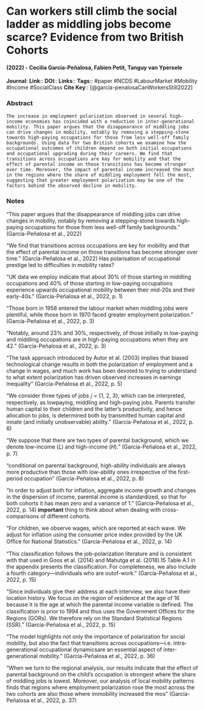 # Can workers still climb the social ladder as middling jobs become scarce? Evidence from two British Cohorts
#### (2022) - Cecilia García-Peñalosa, Fabien Petit, Tanguy van Ypersele
**Journal**: 
**Link**:: 
**DOI**:: 
**Links**:: 
**Tags**:: #paper #NCDS #LabourMarket #Mobility #Income #SocialClass 
**Cite Key**:: [@garcia-penalosaCanWorkersStill2022]

### Abstract

```
The increase in employment polarization observed in several high-income economies has coincided with a reduction in inter-generational mobility. This paper argues that the disappearance of middling jobs can drive changes in mobility, notably by removing a stepping-stone towards high-paying occupations for those from less well-off family backgrounds. Using data for two British cohorts we examine how the occupational outcomes of children depend on both initial occupations and occupational upgrading during their careers. We find that transitions across occupations are key for mobility and that the effect of parental income on those transitions has become stronger over time. Moreover, the impact of parental income increased the most in the regions where the share of middling employment fell the most, suggesting that greater employment polarization may be one of the factors behind the observed decline in mobility.
```

### Notes

“This paper argues that the disappearance of middling jobs can drive changes in mobility, notably by removing a stepping-stone towards high-paying occupations for those from less well-off family backgrounds.” (García-Peñalosa et al., 2022)

“We find that transitions across occupations are key for mobility and that the effect of parental income on those transitions has become stronger over time.” (García-Peñalosa et al., 2022) Has polarisation of occupational prestige led to difficulties in mobility rates?

“UK data we employ indicate that about 30% of those starting in middling occupations and 40% of those starting in low-paying occupations experience upwards occupational mobility between their mid-20s and their early-40s.” (García-Peñalosa et al., 2022, p. 1)

“Those born in 1958 entered the labour market when middling jobs were plentiful, while those born in 1970 faced greater employment polarization.” (García-Peñalosa et al., 2022, p. 3)

“Notably, around 23% and 30%, respectively, of those initially in low-paying and middling occupations are in high-paying occupations when they are 42.” (García-Peñalosa et al., 2022, p. 3)

“The task approach introduced by Autor et al. (2003) implies that biased technological change results in both the polarization of employment and a change in wages, and much work has been devoted to trying to understand to what extent polarization has driven observed increases in earnings inequality” (García-Peñalosa et al., 2022, p. 5)

“We consider three types of jobs 𝑗 = {1, 2, 3}, which can be interpreted, respectively, as lowpaying, middling and high-paying jobs. Parents transfer human capital to their children and the latter’s productivity, and hence allocation to jobs, is determined both by transmitted human capital and innate (and initially unobservable) ability.” (García-Peñalosa et al., 2022, p. 6)

“We suppose that there are two types of parental background, which we denote low-income (𝐿) and high-income (𝐻).” (García-Peñalosa et al., 2022, p. 7)

“conditional on parental background, high-ability individuals are always more productive than those with low-ability ones irrespective of the first-period occupation” (García-Peñalosa et al., 2022, p. 8)

“In order to adjust both for inflation, aggregate income growth and changes in the dispersion of income, parental income is standardized, so that for both cohorts it has mean zero and a variance of 1.” (García-Peñalosa et al., 2022, p. 14) **important** thing to think about when dealing with cross-comparisons of different cohorts.

“For children, we observe wages, which are reported at each wave. We adjust for inflation using the consumer price index provided by the UK Oﬀice for National Statistics.” (García-Peñalosa et al., 2022, p. 14)

“This classification follows the job-polarization literature and is consistent with that used in Goos et al. (2014) and Mahutga et al. (2018).15 Table A.1 in the appendix presents the classification. For completeness, we also include a fourth category—individuals who are outof-work.” (García-Peñalosa et al., 2022, p. 15)

“Since individuals give their address at each interview, we also have their location history. We focus on the region of residence at the age of 16 because it is the age at which the parental income variable is defined. The classification is prior to 1994 and thus uses the Government Oﬀices for the Regions (GORs). We therefore rely on the Standard Statistical Regions (SSR).” (García-Peñalosa et al., 2022, p. 15)

“The model highlights not only the importance of polarization for social mobility, but also the fact that transitions across occupations—i.e. intra-generational occupational dynamicsare an essential aspect of inter-generational mobility.” (García-Peñalosa et al., 2022, p. 36)

“When we turn to the regional analysis, our results indicate that the effect of parental background on the child’s occupation is strongest where the share of middling jobs is lowest. Moreover, our analysis of local mobility patterns finds that regions where employment polarization rose the most across the two cohorts are also those where immobility increased the mos” (García-Peñalosa et al., 2022, p. 37)